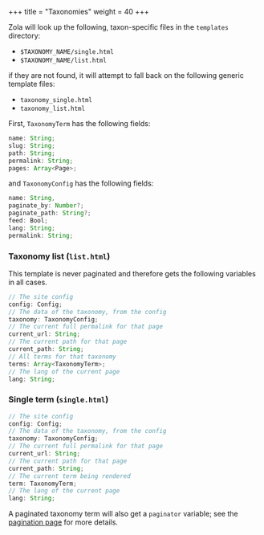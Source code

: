 +++
title = "Taxonomies"
weight = 40
+++

Zola will look up the following, taxon-specific files in the `templates` directory:

- `$TAXONOMY_NAME/single.html`
- `$TAXONOMY_NAME/list.html`

if they are not found, it will attempt to fall back on the following generic template files:
- `taxonomy_single.html`
- `taxonomy_list.html`

First, `TaxonomyTerm` has the following fields:

```ts
name: String;
slug: String;
path: String;
permalink: String;
pages: Array<Page>;
```

and `TaxonomyConfig` has the following fields:

```ts
name: String,
paginate_by: Number?;
paginate_path: String?;
feed: Bool;
lang: String;
permalink: String;
```


### Taxonomy list (`list.html`)

This template is never paginated and therefore gets the following variables in all cases.

```ts
// The site config
config: Config;
// The data of the taxonomy, from the config
taxonomy: TaxonomyConfig;
// The current full permalink for that page
current_url: String;
// The current path for that page
current_path: String;
// All terms for that taxonomy
terms: Array<TaxonomyTerm>;
// The lang of the current page
lang: String;
```


### Single term (`single.html`)
```ts
// The site config
config: Config;
// The data of the taxonomy, from the config
taxonomy: TaxonomyConfig;
// The current full permalink for that page
current_url: String;
// The current path for that page
current_path: String;
// The current term being rendered
term: TaxonomyTerm;
// The lang of the current page
lang: String;
```

A paginated taxonomy term will also get a `paginator` variable; see the
[pagination page](@/documentation/templates/pagination.md) for more details.
